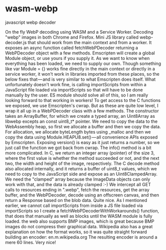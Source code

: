 # wasm-webp
javascript webp decoder

On the fly WebP decoding using WASM and a Service Worker.
Decoding "webp" images in both Chrome and Firefox.
Mini JS library called webp-decoder.js that should work from the main context and from a worker.
It exposes an async function called fetchWebPDecoder returning a WebPDecoder object with a few methods.
Emscripten will create a global Module object, or use yours if you supply it.
As we want to know when everything has been loaded, we need to supply our own.
Though something like var Module = {} works fine directly in the main context or directly in a service worker, it won't work in libraries imported from these places, so the below fixes that — and is very similar to what Emscripten does itself.
What unfortunately doesn't work fine, is calling importScripts from within a JavaScript file loaded via importScripts so that will have to be done manually by the user. ES module should solve all of this, so I am really looking forward to that working in workers!
To get access to the C functions we exposed, we use Emscripten's cwrap.
But as these are quite low level, I wrap it all up in a WebPDecoder class with a few methods.
The constructor takes an ArrayBuffer, for which we create a typed array, an Uint8Array as libwebp excepts an const uint8_t* pointer. We need to copy the data to the WebAssembly heap, so first we allocate a buffer and then we copy the data. For allocation, we allocate byteLength bytes using _malloc and then we copy the data using Module.HEAPU8.set() — all convenience APIs exposed by Emscripten.
Exposing version() is easy as it just returns a number, so we just call the function we got back from cwrap. The info() method is a bit more complicated. In C, we return an integer array (pointer) of the size 3, where the first value is whether the method succeeded or not, and the next two, the width and height of the image, respectively.
The C decode method also allocated internally, and it returns a buffer of uint8_t values, which we need to copy to the JavaScript side and expose as an Uint8ClampedArray. We need the "clamped" array because the ImageData objects can only work with that, and the data is already clamped :-)
We intercept all GET calls to resources ending in ".webp", fetch the resources, get the array buffer, and the WebPDecoder, decode using an offscreen canvas, and then return a Response based on the blob data. Quite nice.
As I mentioned earlier, we cannot call importScripts from inside a JS file loaded via importScripts so I create a fetchWebPDecoderWithWorkarounds() function, that does that manually as well as blocks until the WASM module is fully loaded.
the web also supports BMP images, which is great because BMP images do not compress their graphical data. Wikipedia also has a great explanation on how the format works, so it was quite straight forward building an encoder:
en.m.wikipedia.org
The resulting encoder is around a mere 60 lines. Very nice!
